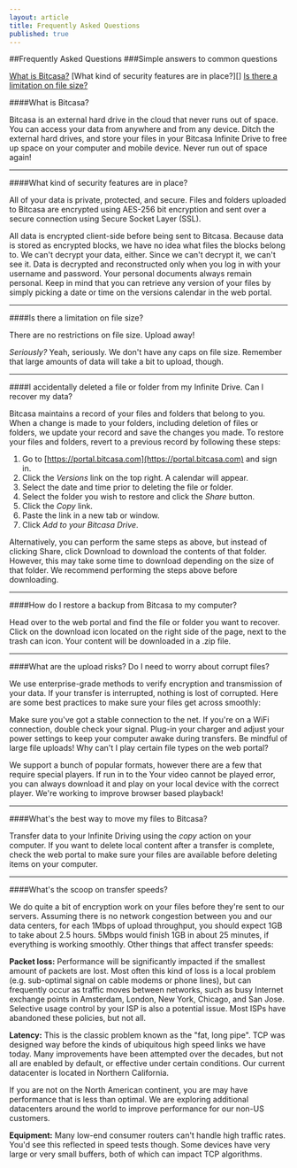 ```yaml
---
layout: article
title: Frequently Asked Questions
published: true
---
```


##Frequently Asked Questions
###Simple answers to common questions

[What is Bitcasa?](#1)
[What kind of security features are in place?][]
[Is there a limitation on file size?](#3)


####<a id="#1">What is Bitcasa?</a>

Bitcasa is an external hard drive in the cloud that never runs out of space. You can access your data from anywhere and from any device. Ditch the external hard drives, and store your files in your Bitcasa Infinite Drive to free up space on your computer and mobile device. Never run out of space again! 

---

####What kind of security features are in place?

All of your data is private, protected, and secure. Files and folders uploaded to Bitcasa are encrypted using AES-256 bit encryption and sent over a secure connection using Secure Socket Layer (SSL).

All data is encrypted client-side before being sent to Bitcasa. Because data is stored as encrypted blocks, we have no idea what files the blocks belong to. We can't decrypt your data, either. Since we can't decrypt it, we can't see it. Data is decrypted and reconstructed only when you log in with your username and password. Your personal documents always remain personal. Keep in mind that you can retrieve any version of your files by simply picking a date or time on the versions calendar in the web portal. 

---

####<a id="#3">Is there a limitation on file size?</a> 

There are no restrictions on file size. Upload away! 

*Seriously?* Yeah, seriously. We don't have any caps on file size. Remember that large amounts of data will take a bit to upload, though.

---

####I accidentally deleted a file or folder from my Infinite Drive. Can I recover my data?

Bitcasa maintains a record of your files and folders that belong to you. When a change is made to your folders, including deletion of files or folders, we update your record and save the changes you made. To restore your files and folders, revert to a previous record by following these steps: 

1. Go to [https://portal.bitcasa.com](https://portal.bitcasa.com) and sign in.
2. Click the *Versions* link on the top right. A calendar will appear.
3. Select the date and time prior to deleting the file or folder.
4. Select the folder you wish to restore and click the *Share* button.
5. Click the *Copy* link.
6. Paste the link in a new tab or window.
7. Click *Add to your Bitcasa Drive*.

Alternatively, you can perform the same steps as above, but instead of clicking Share, click Download to download the contents of that folder. However, this may take some time to download depending on the size of that folder. We recommend performing the steps above before downloading.

---

####How do I restore a backup from Bitcasa to my computer?

Head over to the web portal and find the file or folder you want to recover. Click on the download icon located on the right side of the page, next to the trash can icon. Your content will be downloaded in a .zip file. 

---

####What are the upload risks? Do I need to worry about corrupt files?

We use enterprise-grade methods to verify encryption and transmission of your data. If your transfer is interrupted, nothing is lost of corrupted. Here are some best practices to make sure your files get across smoothly:

Make sure you've got a stable connection to the net. 
If you're on a WiFi connection, double check your signal. 
Plug-in your charger and adjust your power settings to keep your computer awake during transfers. 
Be mindful of large file uploads! 
Why can't I play certain file types on the web portal? 

We support a bunch of popular formats, however there are a few that require special players. If run in to the Your video cannot be played error, you can always download it and play on your local device with the correct player. We're working to improve browser based playback! 

---

####What's the best way to move my files to Bitcasa?

Transfer data to your Infinite Driving using the *copy* action on your computer. If you want to delete local content after a transfer is complete, check the web portal to make sure your files are available before deleting items on your computer. 

---

####What's the scoop on transfer speeds?

We do quite a bit of encryption work on your files before they're sent to our servers. Assuming there is no network congestion between you and our data centers,  for each 1Mbps of upload throughput, you should expect 1GB to take about 2.5 hours. 5Mbps would finish 1GB in about 25 minutes, if everything is working smoothly. Other things that affect transfer speeds: 

**Packet loss:** Performance will be significantly impacted if the smallest amount of packets are lost.  Most often this kind of loss is a local problem (e.g. sub-optimal signal on cable modems or phone lines), but can frequently occur as traffic moves between networks, such as busy Internet exchange points in Amsterdam, London, New York, Chicago, and San Jose.  Selective usage control by your ISP is also a potential issue. Most ISPs have abandoned these policies, but not all. 

**Latency:** This is the classic problem known as the "fat, long pipe". TCP was designed way before the kinds of ubiquitous high speed links we have today. Many improvements have been attempted over the decades, but not all are enabled by default, or effective under certain conditions. Our current datacenter is located in Northern California. 

If you are not on the North American continent, you are may have performance that is less than optimal. We are exploring additional datacenters around the world to improve performance for our non-US customers. 

**Equipment:** Many low-end consumer routers can't handle high traffic rates. You'd see this reflected in speed tests though. Some devices have very large or very small buffers, both of which can impact TCP algorithms. 

